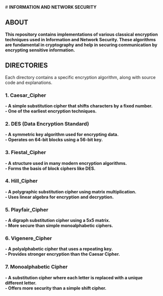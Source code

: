 \# **INFORMATION AND NETWORK SECURITY**

## **ABOUT**
**This repository contains implementations of various classical encryption techniques used in Information and Network Security. These algorithms are fundamental in cryptography and help in securing communication by encrypting sensitive information.**  

## **DIRECTORIES**
Each directory contains a specific encryption algorithm, along with source code and explanations.

### **1. Caesar_Cipher**
**- A simple substitution cipher that shifts characters by a fixed number.**  
**- One of the earliest encryption techniques.**  

### **2. DES (Data Encryption Standard)**
**- A symmetric key algorithm used for encrypting data.**  
**- Operates on 64-bit blocks using a 56-bit key.**  

### **3. Fiestal_Cipher**
**- A structure used in many modern encryption algorithms.**  
**- Forms the basis of block ciphers like DES.**  

### **4. Hill_Cipher**
**- A polygraphic substitution cipher using matrix multiplication.**  
**- Uses linear algebra for encryption and decryption.**  

### **5. Playfair_Cipher**
**- A digraph substitution cipher using a 5x5 matrix.**  
**- More secure than simple monoalphabetic ciphers.**  

### **6. Vigenere_Cipher**
**- A polyalphabetic cipher that uses a repeating key.**  
**- Provides stronger encryption than the Caesar Cipher.**  

### **7. Monoalphabetic Cipher**
**- A substitution cipher where each letter is replaced with a unique different letter.**  
**- Offers more security than a simple shift cipher.**  

